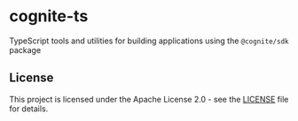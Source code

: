 # cognite-ts
TypeScript tools and utilities for building applications using the `@cognite/sdk` package


## License

This project is licensed under the Apache License 2.0 - see the [LICENSE](LICENSE) file for details.
